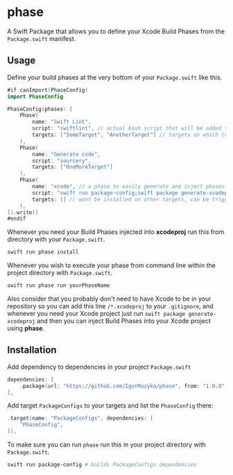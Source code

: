 # phase

A Swift Package that allows you to define your Xcode Build Phases from the `Package.swift` manifest.

## Usage

Define your build phases at the very bottom of your `Package.swift` like this.

```swift
#if canImport(PhaseConfig)
import PhaseConfig

PhaseConfig(phases: [
    Phase(
        name: "Swift Lint", 
        script: "swiftlint", // actual bash script that will be added to xcodeproj build phase
        targets: ["SomeTarget", "AnotherTarget"] // targets on which to apply
    ),
    Phase(
        name: "Generate code",
        script: "sourcery",
        targets: ["OneMoreTarget"]
    ),
    Phase(
        name: "xcode", // a phase to easily generate and inject phases in freshly made xcode project
        script: "swift run package-config;swift package generate-xcodeproj;swift run phase install --verbose",
        targets: [] // wont be installed on other targets, can be triggered via bash as "swift run phase run xcode"
    ),
]).write()
#endif
```

Whenever you need your Build Phases injected into **xcodeproj** run this from directory with your `Package.swift`.

```bash
swift run phase install
```

Whenever you wish to execute your phase from command line within the project directory with `Package.swift`.

```bash
swift run phase run yourPhaseName
```

Also consider that you probably don't need to have Xcode to be in your repository so you can add this line `/*.xcodeproj` to your `.gitignore`, and whenever you need your Xcode project just run `swift package generate-xcodeproj` and then you can inject Build Phases into your Xcode project using **phase**.

## Installation

Add dependency to dependencies in your project `Package.swift`

```swift
dependencies: [
    .package(url: "https://github.com/IgorMuzyka/phase", from: "1.0.0"),  
],
```

Add target `PackageConfigs` to your targets and list the `PhaseConfig` there:
```swift
.target(name: "PackageConfigs", dependencies: [
    "PhaseConfig",
]),
```

To make sure you can run `phase` run this in your project directory with `Package.swift`.
```bash
swift run package-config # builds PackageConfigs dependencies
```
